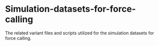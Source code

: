 # Simulation-datasets-for-force-calling
The related variant files and scripts utilized for the simulation datasets for force calling.
